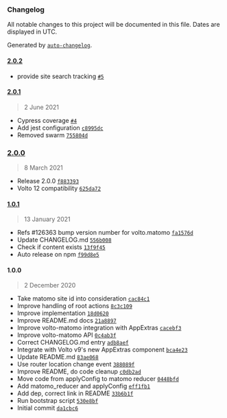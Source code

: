 ### Changelog

All notable changes to this project will be documented in this file. Dates are displayed in UTC.

Generated by [`auto-changelog`](https://github.com/CookPete/auto-changelog).

#### [2.0.2](https://github.com/eea/volto-matomo/compare/2.0.1...2.0.2)

- provide site search tracking [`#5`](https://github.com/eea/volto-matomo/pull/5)

#### [2.0.1](https://github.com/eea/volto-matomo/compare/2.0.0...2.0.1)

> 2 June 2021

- Cypress coverage [`#4`](https://github.com/eea/volto-matomo/pull/4)
- Add jest configuration [`c8995dc`](https://github.com/eea/volto-matomo/commit/c8995dc3749a3106138dd2c29ded2691960a2e98)
- Removed swarm [`755804d`](https://github.com/eea/volto-matomo/commit/755804d2a07887f46e3071996c44230e5cc16be7)

### [2.0.0](https://github.com/eea/volto-matomo/compare/1.0.1...2.0.0)

> 8 March 2021

- Release 2.0.0 [`f883393`](https://github.com/eea/volto-matomo/commit/f883393ed544795f5e6eb4a985f8ad167e361616)
- Volto 12 compatibility [`625da72`](https://github.com/eea/volto-matomo/commit/625da72456492f2379d21bc3fdead285c72251aa)

#### [1.0.1](https://github.com/eea/volto-matomo/compare/1.0.0...1.0.1)

> 13 January 2021

- Refs #126363 bump version number for volto.matomo [`fa1576d`](https://github.com/eea/volto-matomo/commit/fa1576da921832c4ffd3866059f949e0fbae9e9b)
- Update CHANGELOG.md [`556b008`](https://github.com/eea/volto-matomo/commit/556b0089274ee231decc65ada00c1197f0bddb7e)
- Check if content exists [`13f9f45`](https://github.com/eea/volto-matomo/commit/13f9f450961cd59a0979377ac3010617733f60a8)
- Auto release on npm [`f99d8e5`](https://github.com/eea/volto-matomo/commit/f99d8e55b8062975428b7b348bb431f8d1716ece)

#### 1.0.0

> 2 December 2020

- Take matomo site id into consideration [`cac84c1`](https://github.com/eea/volto-matomo/commit/cac84c148fed03a0074e0804d901f8abb0faea6e)
- Improve handling of root actions [`8c3c109`](https://github.com/eea/volto-matomo/commit/8c3c109f7ecaa64b07f7369776af73e3224712b6)
- Improve implementation [`18d0620`](https://github.com/eea/volto-matomo/commit/18d062025cdeaff82a16d9d35083a7caed1498f2)
- Improve README.md docs [`21a8897`](https://github.com/eea/volto-matomo/commit/21a88979a8f7963aaaa3431fa30c49b0b6a2117e)
- Improve volto-matomo integration with AppExtras [`cacebf3`](https://github.com/eea/volto-matomo/commit/cacebf372a57f145d6382f47e29a90f1f6eaca14)
- Improve volto-matomo API [`0c4ab3f`](https://github.com/eea/volto-matomo/commit/0c4ab3fb5d880c44ba3e0a41ec1d940988063711)
- Correct CHANGELOG.md entry [`adb8aef`](https://github.com/eea/volto-matomo/commit/adb8aefe6cb6765de93e4160326c9319de5dc32d)
- Integrate with Volto v9's new AppExtras component [`bca4e23`](https://github.com/eea/volto-matomo/commit/bca4e2366fed70b688666e8f390226c77b0f7cf2)
- Update README.md [`83ae068`](https://github.com/eea/volto-matomo/commit/83ae06820514f5fb0f996b87be3e7175e2f48a8c)
- Use router location change event [`388089f`](https://github.com/eea/volto-matomo/commit/388089f0d38336e6071cd843399cb212576211cd)
- Improve README, do code cleanup [`c0db2ad`](https://github.com/eea/volto-matomo/commit/c0db2ada91236fd7a165036a66078c653ef76d01)
- Move code from applyConfig to matomo reducer [`0448bfd`](https://github.com/eea/volto-matomo/commit/0448bfd7f366841c331ae06fc33788a14401b7c4)
- Add matomo_reducer and applyConfig [`eff1fb1`](https://github.com/eea/volto-matomo/commit/eff1fb13632f50eccf7ec67229954bfd37603c83)
- Add dep, correct link in README [`33b6b1f`](https://github.com/eea/volto-matomo/commit/33b6b1fae0866bf021324284dc1c5b1ccdc809e5)
- Run bootstrap script [`530e8bf`](https://github.com/eea/volto-matomo/commit/530e8bf330ebdf50d89251f7bb3c10420919c4a1)
- Initial commit [`da1cbc6`](https://github.com/eea/volto-matomo/commit/da1cbc68fbb78461cdf14048338b717fb3bea32b)
